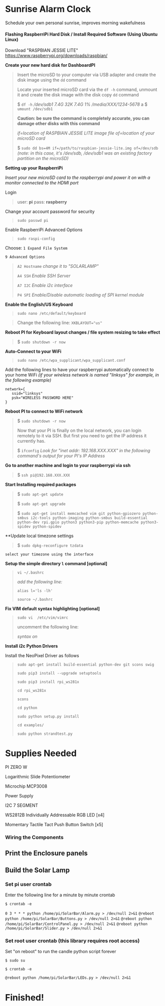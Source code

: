 # Sunrise Alarm Clock
Schedule your own personal sunrise, improves morning wakefulness

#### Flashing RaspberriPi Hard Disk / Install Required Software (Using Ubuntu Linux)

Download "RASPBIAN JESSIE LITE"
https://www.raspberrypi.org/downloads/raspbian/

**Create your new hard disk for DashboardPI**
>Insert the microSD to your computer via USB adapter and create the disk image using the `dd` command
>
> Locate your inserted microSD card via the `df -h` command, unmount it and create the disk image with the disk copy `dd` command
> 
> $ `df -h`
> */dev/sdb1       7.4G   32K  7.4G   1% /media/XXX/1234-5678*
> a
> $ `umount /dev/sdb1`
> 
> **Caution: be sure the command is completely accurate, you can damage other disks with this command**
> 
> *if=location of RASPBIAN JESSIE LITE image file*
> *of=location of your microSD card*
> 
> $ `sudo dd bs=4M if=/path/to/raspbian-jessie-lite.img of=/dev/sdb`
> *(note: in this case, it's /dev/sdb, /dev/sdb1 was an existing factory partition on the microSD)*

**Setting up your RaspberriPi**

*Insert your new microSD card to the raspberrypi and power it on with a monitor connected to the HDMI port*

Login
> user: **pi**
> pass: **raspberry**

Change your account password for security
>`sudo passwd pi`

Enable RaspberriPi Advanced Options
>`sudo raspi-config`

Choose:
`1 Expand File System`

`9 Advanced Options`
>`A2 Hostname`
>*change it to "SOLARLAMP"*
>
>`A4 SSH`
>*Enable SSH Server*
>
>`A7 I2C`
>*Enable i2c interface*
>
>`P4 SPI`
>*Enable/Disable automatic loading of SPI kernel module*
>

**Enable the English/US Keyboard**

>`sudo nano /etc/default/keyboard`

> Change the following line:
>`XKBLAYOUT="us"`

**Reboot PI for Keyboard layout changes / file system resizing to take effect**
>$ `sudo shutdown -r now`

**Auto-Connect to your WiFi**

>`sudo nano /etc/wpa_supplicant/wpa_supplicant.conf`

Add the following lines to have your raspberrypi automatically connect to your home WiFi
*(if your wireless network is named "linksys" for example, in the following example)*

	network={
	   ssid="linksys"
	   psk="WIRELESS PASSWORD HERE"
	}

**Reboot PI to connect to WiFi network**

>$ `sudo shutdown -r now`
>
>Now that your PI is finally on the local network, you can login remotely to it via SSH.
>But first you need to get the IP address it currently has.
>
>$ `ifconfig`
>*Look for "inet addr: 192.168.XXX.XXX" in the following command's output for your PI's IP Address*

**Go to another machine and login to your raspberrypi via ssh**

> $ `ssh pi@192.168.XXX.XXX`

**Start Installing required packages**

>$ `sudo apt-get update`
>
>$ `sudo apt-get upgrade`
>
>$ `sudo apt-get install memcached vim git python-gpiozero python-smbus i2c-tools python-imaging python-smbus build-essential python-dev rpi.gpio python3 python3-pip python-memcache python3-spidev python-spidev`

**Update local timezone settings

>$ `sudo dpkg-reconfigure tzdata`

`select your timezone using the interface`

**Setup the simple directory `l` command [optional]**

>`vi ~/.bashrc`
>
>*add the following line:*
>
>`alias l='ls -lh'`
>
>`source ~/.bashrc`

**Fix VIM default syntax highlighting [optional]**

>`sudo vi  /etc/vim/vimrc`
>
>uncomment the following line:
>
>_syntax on_

**Install i2c Python Drivers**

Install the NeoPixel Driver as follows 

>`sudo apt-get install build-essential python-dev git scons swig`
>
>`sudo pip3 install --upgrade setuptools`
>
>`sudo pip3 install rpi_ws281x`
>
>`cd rpi_ws281x`
>
>`scons`
>
>`cd python`
>
>`sudo python setup.py install`
>
>`cd examples/`
>
>`sudo python strandtest.py`

# Supplies Needed

PI ZERO W

Logarithmic Slide Potentiometer

Microchip MCP3008

Power Supply

I2C 7 SEGMENT

WS2812B Individually Addressable RGB LED [x4]

Momentary Tactile Tact Push Button Switch [x5]

### Wiring the Components

## Print the Enclosure panels

## Build the Solar Lamp

### Set pi user crontab 

Enter the following line for a minute by minute crontab

`$ crontab -e`

`0 3 * * * python /home/pi/SolarBar/Alarm.py > /dev/null 2>&1`
`@reboot python /home/pi/SolarBar/Buttons.py > /dev/null 2>&1`
`@reboot python /home/pi/SolarBar/ControlPanel.py > /dev/null 2>&1`
`@reboot python /home/pi/SolarBar/Slider.py > /dev/null 2>&1`

### Set root user crontab (this library requires root access)

Set "on reboot" to run the candle python script forever

`$ sudo su`

`$ crontab -e`

`@reboot python /home/pi/SolarBar/LEDs.py > /dev/null 2>&1`

# Finished!
